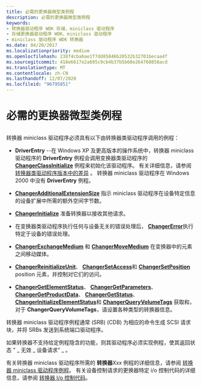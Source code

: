 ```yaml
---
title: 必需的更换器微型类例程
description: 必需的更换器微型类例程
keywords:
- 转换器驱动程序 WDK 存储，miniclass 驱动程序
- 存储更换器驱动程序 WDK、miniclass 驱动程序
- miniclass 驱动程序 WDK 转换器
ms.date: 04/20/2017
ms.localizationpriority: medium
ms.openlocfilehash: 238f4cba6ae1f7dd85846b20532b32701becaa4f
ms.sourcegitcommit: 418e6617e2a695c9cb4b37b5b60e264760858acd
ms.translationtype: MT
ms.contentlocale: zh-CN
ms.lasthandoff: 12/07/2020
ms.locfileid: "96795851"
---
```

# <a name="required-changer-miniclass-routines"></a>必需的更换器微型类例程


## <span id="ddk_required_changer_miniclass_routines_kg"></span><span id="DDK_REQUIRED_CHANGER_MINICLASS_ROUTINES_KG"></span>


转换器 miniclass 驱动程序必须具有以下由转换器类驱动程序调用的例程：

-   **DriverEntry** --在 Windows XP 及更高版本的操作系统中，转换器 miniclass 驱动程序的 **DriverEntry** 例程会调用变换器类驱动程序的 [**ChangerClassInitialize**](/windows-hardware/drivers/ddi/mcd/nf-mcd-changerclassinitialize) 例程来初始化该驱动程序。 有关详细信息，请参阅 [转换器类驱动程序版本中的差异](differences-in-changer-class-driver-versions.md) 。 转换器 miniclass 驱动程序在 Windows 2000 中没有 **DriverEntry** 例程。

-   [**ChangerAdditionalExtensionSize**](/windows-hardware/drivers/ddi/mcd/nf-mcd-changeradditionalextensionsize) 指示 miniclass 驱动程序在设备特定信息的设备扩展中所需的额外空间字节数。

-   [**ChangerInitialize**](/windows-hardware/drivers/ddi/mcd/nf-mcd-changerinitialize) 准备转换器以接收其他请求。

-   在变换器类驱动程序执行任何与设备无关的错误处理后， [**ChangerError**](/windows-hardware/drivers/ddi/mcd/nf-mcd-changererror)执行特定于设备的错误处理。

-   [**ChangerExchangeMedium**](/windows-hardware/drivers/ddi/mcd/nf-mcd-changerexchangemedium) 和 [**ChangerMoveMedium**](/windows-hardware/drivers/ddi/mcd/nf-mcd-changermovemedium) 在变换器中的元素之间移动媒体。

-   [**ChangerReinitializeUnit**](/windows-hardware/drivers/ddi/mcd/nf-mcd-changerreinitializeunit)、 [**ChangerSetAccess**](/windows-hardware/drivers/ddi/mcd/nf-mcd-changersetaccess)和 [**ChangerSetPosition**](/windows-hardware/drivers/ddi/mcd/nf-mcd-changersetposition) position 元素，并控制对它们的访问。

-   [**ChangerGetElementStatus**](/windows-hardware/drivers/ddi/mcd/nf-mcd-changergetelementstatus)、 [**ChangerGetParameters**](/windows-hardware/drivers/ddi/mcd/nf-mcd-changergetparameters)、 [**ChangerGetProductData**](/windows-hardware/drivers/ddi/mcd/nf-mcd-changergetproductdata)、 [**ChangerGetStatus**](/windows-hardware/drivers/ddi/mcd/nf-mcd-changergetstatus)、 [**ChangerInitializeElementStatus**](/windows-hardware/drivers/ddi/mcd/nf-mcd-changerinitializeelementstatus)和 [**ChangerQueryVolumeTags**](/windows-hardware/drivers/ddi/mcd/nf-mcd-changerqueryvolumetags) 获取和，对于 **ChangerQueryVolumeTags**，请设置各种类型的转换器信息。

转换器 miniclass 驱动程序例程通常 (SRB)  (CDB) 为相应的命令生成 SCSI 请求块，并将 SRBs 发送到系统端口驱动程序。

如果转换器不支持给定例程隐含的功能，则其驱动程序必须实现例程，使其返回状态 " \_ 无效 \_ 设备请求" \_ 。

有关转换器 miniclass 驱动程序所需的 **转换器**_Xxx_ 例程的详细信息，请参阅 [转换器 miniclass 驱动程序例程](/windows-hardware/drivers/ddi/index)。 有关设备控制请求的更换器特定 i/o 控制代码的详细信息，请参阅 [转换器 I/o 控制代码](/windows-hardware/drivers/ddi/index)。

 

